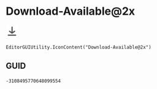 # Download-Available@2x
![](/img/Download-Available@2x.png)

``` CSharp
EditorGUIUtility.IconContent("Download-Available@2x")
```
## GUID
```
-3108495770648099554
```
